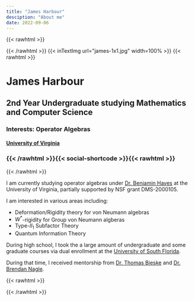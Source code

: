 ```yaml
---
title: "James Harbour"
desciption: "About me"
date: 2022-09-06
---
```

{{< rawhtml >}}
<div class="profile">
     <div class="profile_inner">
{{< /rawhtml >}} {{< inTextImg url="james-1x1.jpg"  width=100% >}} {{< rawhtml >}} 
<span>
<h1>James Harbour</h1> 
<h2>2nd Year Undergraduate studying Mathematics and Computer Science</h2>
<h3>Interests: Operator Algebras</h3>
<h4><a href="https://math.virginia.edu/"> University of Virginia </a></h3>
<h3>{{< /rawhtml >}}{{< social-shortcode >}}{{< rawhtml >}}</h3>
</span>
</div><div class="profile_outer">
{{< /rawhtml >}} 


I am currently studying operator algebras under [Dr. Benjamin Hayes](https://sites.google.com/site/benhayeshomepage/) at the University of Virginia, partially supported by NSF grant DMS-2000105.

I am interested in various areas including:
- Deformation/Rigidity theory for von Neumann algebras
- $W^*$-rigidity for Group von Neumann algberas
- Type-$II_1$ Subfactor Theory
- Quantum Information Theory

During high school, I took the a large amount of undergraduate and some graduate courses via dual enrollment at the [University of South Florida](https://www.usf.edu/arts-sciences/departments/mathematics-statistics/index.aspx). 

During that time, I received mentorship from [Dr. Thomas Bieske](https://www.usf.edu/arts-sciences/departments/mathematics-statistics/people/faculty/thomas-bieske.aspx) and [Dr. Brendan Nagle](https://www.usf.edu/arts-sciences/departments/mathematics-statistics/people/faculty/brendan-nagle.aspx).

{{< rawhtml >}}
</div></div>
{{< /rawhtml >}}

